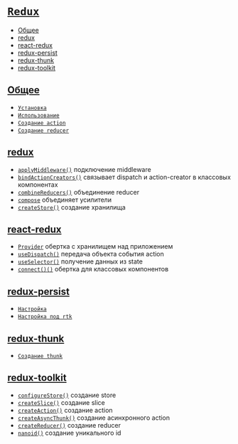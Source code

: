 # [`Redux`](../index.md)

- [Общее](#общее)
- [redux](#redux-1)
- [react-redux](#react-redux)
- [redux-persist](#redux-persist)
- [redux-thunk](#redux-thunk)
- [redux-toolkit](#redux-toolkit)

## [Общее](#redux)

- [`Установка`](./Общее/Установка.md)
- [`Использование`](./Общее/Использование.md)
- [`Создание action`](<./Общее/Создание action.md>)
- [`Создание reducer`](<./Общее/Создание reducer.md>)

## [redux](#redux)

- [`applyMiddleware()`](./redux/applyMiddleware.md) подключение middleware
- [`bindActionCreators()`](./redux/bindActionCreators.md) связывает dispatch и action-creator в классовых компонентах
- [`combineReducers()`](./redux/combineReducers.md) объединение reducer
- [`compose`](./redux/compose.md) объединяет усилители
- [`createStore()`](./redux/createStore.md) создание хранилища

## [react-redux](#redux)

- [`Provider`](./react-redux/Provider.md) обертка с хранилищем над приложением
- [`useDispatch()`](./react-redux/useDispatch.md) передача объекта события action
- [`useSelector()`](./react-redux/useSelector.md) получение данных из state
- [`connect()()`](./react-redux/connect.md) обертка для классовых компонентов

## [redux-persist](#redux)

- [`Настройка`](./redux-persist/Настройка.md)
- [`Настройка под rtk`](<./redux-persist/Настройка под rtk.md>)

## [redux-thunk](#redux)

- [`Создание thunk`](<./redux-thunk/Создание thunk.md>)

## [redux-toolkit](#redux)

- [`configureStore()`](./redux-toolkit/configureStore.md) создание store
- [`createSlice()`](./redux-toolkit/createSlice.md) создание slice
- [`createAction()`](./redux-toolkit/createAction.md) создание action
- [`createAsyncThunk()`](./redux-toolkit/createAsyncThunk.md) создание асинхронного action
- [`createReducer()`](./redux-toolkit/createReducer.md) создание reducer
- [`nanoid()`](./redux-toolkit/nanoid.md) создание уникального id
